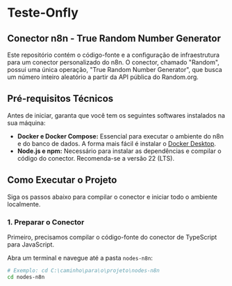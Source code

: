 # Teste-Onfly

## Conector n8n - True Random Number Generator

Este repositório contém o código-fonte e a configuração de infraestrutura para um conector personalizado do n8n. O conector, chamado "Random", possui uma única operação, "True Random Number Generator", que busca um número inteiro aleatório a partir da API pública do Random.org.

## Pré-requisitos Técnicos

Antes de iniciar, garanta que você tem os seguintes softwares instalados na sua máquina:

* **Docker e Docker Compose:** Essencial para executar o ambiente do n8n e do banco de dados. A forma mais fácil é instalar o [Docker Desktop](https://www.docker.com/products/docker-desktop/).
* **Node.js e npm:** Necessário para instalar as dependências e compilar o código do conector. Recomenda-se a versão 22 (LTS).

## Como Executar o Projeto

Siga os passos abaixo para compilar o conector e iniciar todo o ambiente localmente.

### 1. Preparar o Conector

Primeiro, precisamos compilar o código-fonte do conector de TypeScript para JavaScript.

Abra um terminal e navegue até a pasta `nodes-n8n`:
```bash
# Exemplo: cd C:\caminho\para\o\projeto\nodes-n8n
cd nodes-n8n